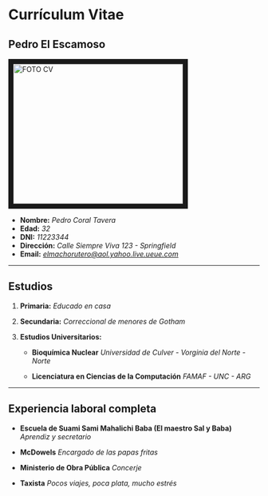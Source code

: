 # Currículum Vitae

## Pedro El Escamoso

<img src="https://www.pressgazette.co.uk/wp-content/uploads/2018/10/Mark-Zuckerberg-Facebook-REUTERS-e1540984510929.jpg" alt="FOTO CV" width="340" height="280" border="10" /> 

- **Nombre:** *Pedro Coral Tavera* 
- **Edad:** *32*
- **DNI:** *11223344*
- **Dirección:** *Calle Siempre Viva 123 - Springfield*
- **Email:** *elmachorutero@aol.yahoo.live.ueue.com*

---------------------------------------------------

## Estudios

1. **Primaria:** *Educado en casa*

2. **Secundaria:** *Correccional de menores de Gotham*

3. **Estudios Universitarios:**

   - **Bioquímica Nuclear** *Universidad de Culver - Vorginia del Norte - Norte*
   
   - **Licenciatura en Ciencias de la Computación** *FAMAF - UNC - ARG*

-----------------------------------------------------

## Experiencia laboral completa

* **Escuela de Suami Sami Mahalichi Baba (El maestro Sal y Baba)** *Aprendiz y secretario*


* **McDowels** *Encargado de las papas fritas*


* **Ministerio de Obra Pública** *Concerje*


* **Taxista** *Pocos viajes, poca plata, mucho estrés*
